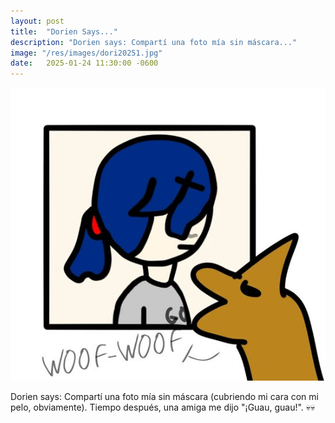 ```yaml
---
layout: post
title:  "Dorien Says..."
description: "Dorien says: Compartí una foto mía sin máscara..."
image: "/res/images/dori20251.jpg"
date:   2025-01-24 11:30:00 -0600
---
```


[<img alt="#BYDINOKI" title="" src="/res/images/dori20251.jpg">](/res/images/dori20251.jpg)

Dorien says: Compartí una foto mía sin máscara (cubriendo mi cara con mi pelo, obviamente). Tiempo después, una amiga me dijo "¡Guau, guau!". 💀💀
